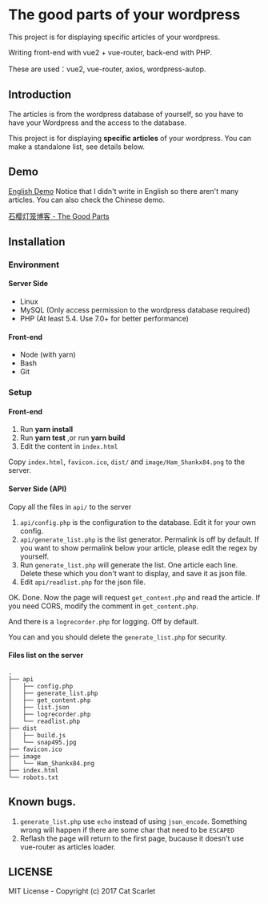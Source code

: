 # The good parts of your wordpress

This project is for displaying specific articles of your wordpress.

Writing front-end with vue2 + vue-router, back-end with PHP.

These are used：vue2, vue-router, axios, wordpress-autop.

## Introduction

The articles is from the wordpress database of yourself, so you have to have your Wordpress and the access to the database.

This project is for displaying **specific articles** of your wordpress. You can make a standalone list, see details below.

## Demo

[English Demo](www.catscarlet.com/site/goodparts-of-your-wordpress/) Notice that I didn't write in English so there aren't many articles. You can also check the Chinese demo.

[石樱灯笼博客 - The Good Parts](https://articles.catscarlet.com/)

## Installation

### Environment

#### Server Side

- Linux
- MySQL (Only access permission to the wordpress database required)
- PHP (At least 5.4\. Use 7.0+ for better performance)

#### Front-end

- Node (with yarn)
- Bash
- Git

### Setup

#### Front-end

1. Run **yarn install**
2. Run **yarn test** ,or run **yarn build**
3. Edit the content in `index.html`

Copy `index.html`, `favicon.ico`, `dist/` and `image/Ham_Shankx84.png` to the server.

#### Server Side (API)

Copy all the files in `api/` to the server

1. `api/config.php` is the configuration to the database. Edit it for your own config.
2. `api/generate_list.php` is the list generator. Permalink is off by default. If you want to show permalink below your article, please edit the regex by yourself.
3. Run `generate_list.php` will generate the list. One article each line. Delete these which you don't want to display, and save it as json file.
4. Edit `api/readlist.php` for the json file.

OK. Done. Now the page will request `get_content.php` and read the article. If you need CORS, modify the comment in `get_content.php`.

And there is a `logrecorder.php` for logging. Off by default.

You can and you should delete the `generate_list.php` for security.

#### Files list on the server

```
.
├── api
│   ├── config.php
│   ├── generate_list.php
│   ├── get_content.php
│   ├── list.json
│   ├── logrecorder.php
│   └── readlist.php
├── dist
│   ├── build.js
│   └── snap495.jpg
├── favicon.ico
├── image
│   └── Ham_Shankx84.png
├── index.html
└── robots.txt
```

## Known bugs.

1. `generate_list.php` use `echo` instead of using `json_encode`. Something wrong will happen if there are some char that need to be `ESCAPED`
2. Reflash the page will return to the first page, bucause it doesn't use vue-router as articles loader.

## LICENSE

MIT License - Copyright (c) 2017 Cat Scarlet
